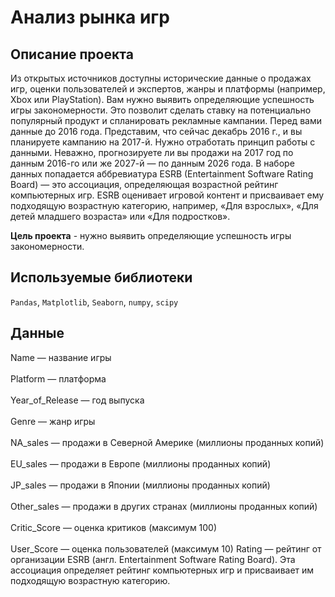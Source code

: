
# Анализ рынка игр

## Описание проекта
Из открытых источников доступны исторические данные о продажах игр, оценки пользователей и экспертов, жанры и платформы (например, Xbox или PlayStation). Вам нужно выявить определяющие успешность игры закономерности. Это позволит сделать ставку на потенциально популярный продукт и спланировать рекламные кампании.
Перед вами данные до 2016 года. Представим, что сейчас декабрь 2016 г., и вы планируете кампанию на 2017-й. Нужно отработать принцип работы с данными. Неважно, прогнозируете ли вы продажи на 2017 год по данным 2016-го или же 2027-й — по данным 2026 года.
В наборе данных попадается аббревиатура ESRB (Entertainment Software Rating Board) — это ассоциация, определяющая возрастной рейтинг компьютерных игр. ESRB оценивает игровой контент и присваивает ему подходящую возрастную категорию, например, «Для взрослых», «Для детей младшего возраста» или «Для подростков».

**Цель проекта** - нужно выявить определяющие успешность игры закономерности.


## Используемые библиотеки
`Pandas`, `Matplotlib`, `Seaborn`, `numpy`, `scipy`

## Данные

Name — название игры<br />  
Platform — платформа<br />  
Year_of_Release — год выпуска<br />  
Genre — жанр игры<br />  
NA_sales — продажи в Северной Америке (миллионы проданных копий)<br />  
EU_sales — продажи в Европе (миллионы проданных копий)<br />  
JP_sales — продажи в Японии (миллионы проданных копий)<br />  
Other_sales — продажи в других странах (миллионы проданных копий)<br />  
Critic_Score — оценка критиков (максимум 100)<br />  
User_Score — оценка пользователей (максимум 10)
Rating — рейтинг от организации ESRB (англ. Entertainment Software Rating Board). Эта ассоциация определяет рейтинг компьютерных игр и присваивает им подходящую возрастную категорию.

